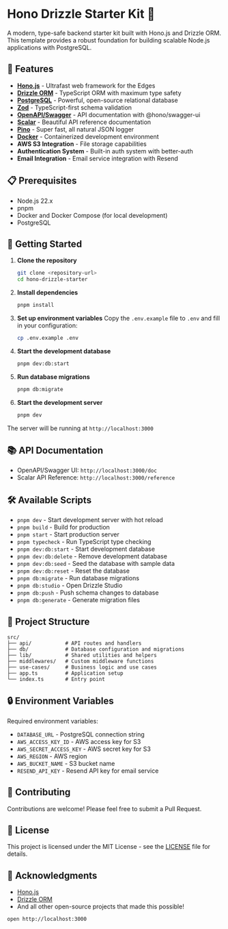 # Hono Drizzle Starter Kit 🚀

A modern, type-safe backend starter kit built with Hono.js and Drizzle ORM. This template provides a robust foundation for building scalable Node.js applications with PostgreSQL.

## 🌟 Features

- **[Hono.js](https://hono.dev/)** - Ultrafast web framework for the Edges
- **[Drizzle ORM](https://orm.drizzle.team/)** - TypeScript ORM with maximum type safety
- **[PostgreSQL](https://www.postgresql.org/)** - Powerful, open-source relational database
- **[Zod](https://zod.dev/)** - TypeScript-first schema validation
- **[OpenAPI/Swagger](https://swagger.io/)** - API documentation with @hono/swagger-ui
- **[Scalar](https://scalar.com/)** - Beautiful API reference documentation
- **[Pino](https://getpino.io/)** - Super fast, all natural JSON logger
- **[Docker](https://www.docker.com/)** - Containerized development environment
- **AWS S3 Integration** - File storage capabilities
- **Authentication System** - Built-in auth system with better-auth
- **Email Integration** - Email service integration with Resend

## 📋 Prerequisites

- Node.js 22.x
- pnpm
- Docker and Docker Compose (for local development)
- PostgreSQL

## 🚀 Getting Started

1. **Clone the repository**

   ```bash
   git clone <repository-url>
   cd hono-drizzle-starter
   ```

2. **Install dependencies**

   ```bash
   pnpm install
   ```

3. **Set up environment variables**
   Copy the `.env.example` file to `.env` and fill in your configuration:

   ```bash
   cp .env.example .env
   ```

4. **Start the development database**

   ```bash
   pnpm dev:db:start
   ```

5. **Run database migrations**

   ```bash
   pnpm db:migrate
   ```

6. **Start the development server**
   ```bash
   pnpm dev
   ```

The server will be running at `http://localhost:3000`

## 📚 API Documentation

- OpenAPI/Swagger UI: `http://localhost:3000/doc`
- Scalar API Reference: `http://localhost:3000/reference`

## 🛠️ Available Scripts

- `pnpm dev` - Start development server with hot reload
- `pnpm build` - Build for production
- `pnpm start` - Start production server
- `pnpm typecheck` - Run TypeScript type checking
- `pnpm dev:db:start` - Start development database
- `pnpm dev:db:delete` - Remove development database
- `pnpm dev:db:seed` - Seed the database with sample data
- `pnpm dev:db:reset` - Reset the database
- `pnpm db:migrate` - Run database migrations
- `pnpm db:studio` - Open Drizzle Studio
- `pnpm db:push` - Push schema changes to database
- `pnpm db:generate` - Generate migration files

## 📁 Project Structure

```
src/
├── api/           # API routes and handlers
├── db/            # Database configuration and migrations
├── lib/           # Shared utilities and helpers
├── middlewares/   # Custom middleware functions
├── use-cases/     # Business logic and use cases
├── app.ts         # Application setup
└── index.ts       # Entry point
```

## 🔒 Environment Variables

Required environment variables:

- `DATABASE_URL` - PostgreSQL connection string
- `AWS_ACCESS_KEY_ID` - AWS access key for S3
- `AWS_SECRET_ACCESS_KEY` - AWS secret key for S3
- `AWS_REGION` - AWS region
- `AWS_BUCKET_NAME` - S3 bucket name
- `RESEND_API_KEY` - Resend API key for email service

## 🤝 Contributing

Contributions are welcome! Please feel free to submit a Pull Request.

## 📝 License

This project is licensed under the MIT License - see the [LICENSE](LICENSE) file for details.

## 🙏 Acknowledgments

- [Hono.js](https://hono.dev/)
- [Drizzle ORM](https://orm.drizzle.team/)
- And all other open-source projects that made this possible!

```
open http://localhost:3000
```
